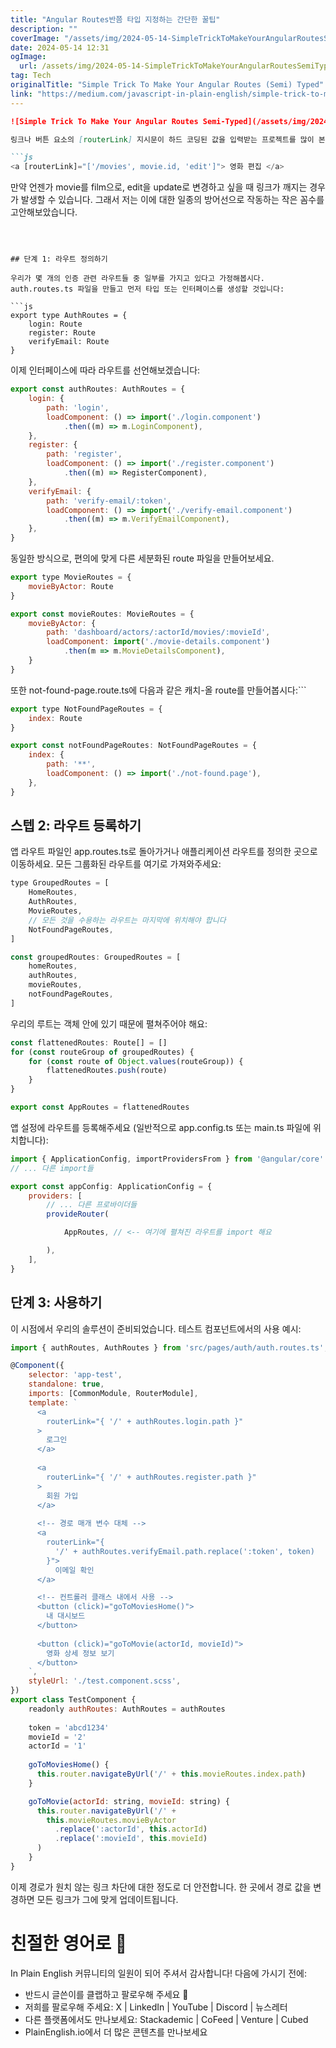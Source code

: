 ```yaml
---
title: "Angular Routes반쯤 타입 지정하는 간단한 꿀팁"
description: ""
coverImage: "/assets/img/2024-05-14-SimpleTrickToMakeYourAngularRoutesSemiTyped_0.png"
date: 2024-05-14 12:31
ogImage: 
  url: /assets/img/2024-05-14-SimpleTrickToMakeYourAngularRoutesSemiTyped_0.png
tag: Tech
originalTitle: "Simple Trick To Make Your Angular Routes (Semi) Typed"
link: "https://medium.com/javascript-in-plain-english/simple-trick-to-make-your-angular-routes-semi-typed-446063f0843f"
---
```



```markdown
![Simple Trick To Make Your Angular Routes Semi-Typed](/assets/img/2024-05-14-SimpleTrickToMakeYourAngularRoutesSemiTyped_0.png)

링크나 버튼 요소의 [routerLink] 지시문이 하드 코딩된 값을 입력받는 프로젝트를 많이 본 적이 있습니다. 예를 들어:

```js
<a [routerLink]="['/movies', movie.id, 'edit']"> 영화 편집 </a>
```

만약 언젠가 movie를 film으로, edit을 update로 변경하고 싶을 때 링크가 깨지는 경우가 발생할 수 있습니다. 그래서 저는 이에 대한 일종의 방어선으로 작동하는 작은 꼼수를 고안해보았습니다.
```



## 단계 1: 라우트 정의하기

우리가 몇 개의 인증 관련 라우트들 중 일부를 가지고 있다고 가정해봅시다. auth.routes.ts 파일을 만들고 먼저 타입 또는 인터페이스를 생성할 것입니다:

```js
export type AuthRoutes = {
    login: Route
    register: Route
    verifyEmail: Route
}
```

이제 인터페이스에 따라 라우트를 선언해보겠습니다:



```js
export const authRoutes: AuthRoutes = {
    login: {
        path: 'login',
        loadComponent: () => import('./login.component')
            .then((m) => m.LoginComponent),
    },
    register: {
        path: 'register',
        loadComponent: () => import('./register.component')
            .then((m) => RegisterComponent),
    },
    verifyEmail: {
        path: 'verify-email/:token',
        loadComponent: () => import('./verify-email.component')
            .then((m) => m.VerifyEmailComponent),
    },
}
```

동일한 방식으로, 편의에 맞게 다른 세분화된 route 파일을 만들어보세요.

```js
export type MovieRoutes = {
    movieByActor: Route
}

export const movieRoutes: MovieRoutes = {
    movieByActor: {
        path: 'dashboard/actors/:actorId/movies/:movieId',
        loadComponent: import('./movie-details.component')
            .then(m => m.MovieDetailsComponent),
    }
}
```

또한 not-found-page.route.ts에 다음과 같은 캐치-올 route를 만들어봅시다:```



```js
export type NotFoundPageRoutes = {
    index: Route
}

export const notFoundPageRoutes: NotFoundPageRoutes = {
    index: {
        path: '**',
        loadComponent: () => import('./not-found.page'),
    },
}
```

## 스텝 2: 라우트 등록하기

앱 라우트 파일인 app.routes.ts로 돌아가거나 애플리케이션 라우트를 정의한 곳으로 이동하세요. 모든 그룹화된 라우트를 여기로 가져와주세요:

```js
type GroupedRoutes = [
    HomeRoutes,
    AuthRoutes,
    MovieRoutes,
    // 모든 것을 수용하는 라우트는 마지막에 위치해야 합니다
    NotFoundPageRoutes,
]

const groupedRoutes: GroupedRoutes = [
    homeRoutes,
    authRoutes,
    movieRoutes,
    notFoundPageRoutes,
]
```



우리의 루트는 객체 안에 있기 때문에 펼쳐주어야 해요:

```js
const flattenedRoutes: Route[] = []
for (const routeGroup of groupedRoutes) {
    for (const route of Object.values(routeGroup)) {
        flattenedRoutes.push(route)
    }
}

export const AppRoutes = flattenedRoutes
```

앱 설정에 라우트를 등록해주세요 (일반적으로 app.config.ts 또는 main.ts 파일에 위치합니다):

```js
import { ApplicationConfig, importProvidersFrom } from '@angular/core'
// ... 다른 import들

export const appConfig: ApplicationConfig = {
    providers: [
        // ... 다른 프로바이더들
        provideRouter(

        	AppRoutes, // <-- 여기에 펼쳐진 라우트를 import 해요

        ),
    ],
}
```



## 단계 3: 사용하기

이 시점에서 우리의 솔루션이 준비되었습니다. 테스트 컴포넌트에서의 사용 예시:

```js
import { authRoutes, AuthRoutes } from 'src/pages/auth/auth.routes.ts';

@Component({
    selector: 'app-test',
    standalone: true,
    imports: [CommonModule, RouterModule],
    template: `
      <a
        routerLink="{ '/' + authRoutes.login.path }"
      >
        로그인
      </a>
          
      <a 
        routerLink="{ '/' + authRoutes.register.path }"
      >
        회원 가입
      </a>
  
      <!-- 경로 매개 변수 대체 -->
      <a 
        routerLink="{ 
          '/' + authRoutes.verifyEmail.path.replace(':token', token) 
        }">
          이메일 확인
      </a>

      <!-- 컨트롤러 클래스 내에서 사용 -->
      <button (click)="goToMoviesHome()">
        내 대시보드
      </button>
      
      <button (click)="goToMovie(actorId, movieId)">
        영화 상세 정보 보기
      </button>
    `,
    styleUrl: './test.component.scss',
})
export class TestComponent {
    readonly authRoutes: AuthRoutes = authRoutes
    
    token = 'abcd1234'
    movieId = '2'
    actorId = '1'
    
    goToMoviesHome() {
      this.router.navigateByUrl('/' + this.movieRoutes.index.path)
    }

    goToMovie(actorId: string, movieId: string) {
      this.router.navigateByUrl('/' + 
        this.movieRoutes.movieByActor
          .replace(':actorId', this.actorId)
          .replace(':movieId', this.movieId)
      )
    }
}
```

이제 경로가 원치 않는 링크 차단에 대한 정도로 더 안전합니다. 한 곳에서 경로 값을 변경하면 모든 링크가 그에 맞게 업데이트됩니다.



# 친절한 영어로 🚀

In Plain English 커뮤니티의 일원이 되어 주셔서 감사합니다! 다음에 가시기 전에:

- 반드시 글쓴이를 클랩하고 팔로우해 주세요 👏
- 저희를 팔로우해 주세요: X | LinkedIn | YouTube | Discord | 뉴스레터
- 다른 플랫폼에서도 만나보세요: Stackademic | CoFeed | Venture | Cubed
- PlainEnglish.io에서 더 많은 콘텐츠를 만나보세요
